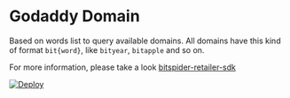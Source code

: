 # Godaddy Domain
Based on words list to query available domains. All domains have this kind of format `bit{word}`, like `bityear`, `bitapple` and so on.

For more information, please take a look [bitspider-retailer-sdk](https://github.com/munew/bitspider-retailer-sdk)

[![Deploy](https://www.herokucdn.com/deploy/button.svg)](https://heroku.com/deploy)
